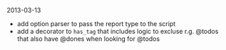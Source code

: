  2013-03-13

- add option parser to pass the report type to the script
- add a decorator to `has_tag` that includes logic to excluse r.g. @todos that also have @dones when looking for @todos
